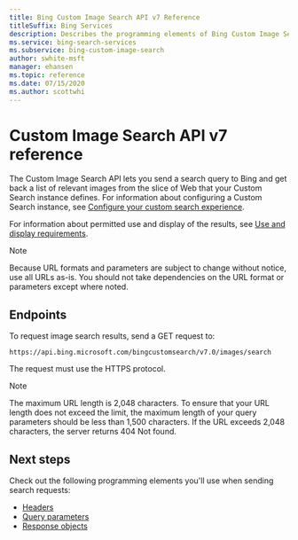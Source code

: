 ```yaml
---
title: Bing Custom Image Search API v7 Reference
titleSuffix: Bing Services
description: Describes the programming elements of Bing Custom Image Search API.
ms.service: bing-search-services
ms.subservice: bing-custom-image-search
author: swhite-msft
manager: ehansen
ms.topic: reference
ms.date: 07/15/2020
ms.author: scottwhi
---
```


# Custom Image Search API v7 reference

The Custom Image Search API lets you send a search query to Bing and get back a list of relevant images from the slice of Web that your Custom Search instance defines. For information about configuring a Custom Search instance, see [Configure your custom search experience](../../bing-custom-search/how-to/define-your-custom-view.md). 
  
For information about permitted use and display of the results, see [Use and display requirements](../../bing-web-search/use-display-requirements.md).

> [!NOTE]
> Because URL formats and parameters are subject to change without notice, use all URLs as-is. You should not take dependencies on the URL format or parameters except where noted.
  
## Endpoints  

To request image search results, send a GET request to:  
  
```
https://api.bing.microsoft.com/bingcustomsearch/v7.0/images/search
```

The request must use the HTTPS protocol. 

> [!NOTE]
> The maximum URL length is 2,048 characters. To ensure that your URL length does not exceed the limit, the maximum length of your query parameters should be less than 1,500 characters. If the URL exceeds 2,048 characters, the server returns 404 Not found.  
  
## Next steps

Check out the following programming elements you'll use when sending search requests:

- [Headers](headers.md)
- [Query parameters](query-parameters.md)
- [Response objects](response-objects.md)
